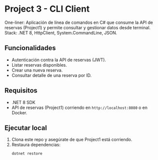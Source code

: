 # Project 3 - CLI Client

One-liner: Aplicación de línea de comandos en C# que consume la API de reservas (Project1) y permite consultar y gestionar datos desde terminal.  
Stack: .NET 8, HttpClient, System.CommandLine, JSON.

## Funcionalidades
- Autenticación contra la API de reservas (JWT).
- Listar reservas disponibles.
- Crear una nueva reserva.
- Consultar detalle de una reserva por ID.

## Requisitos
- .NET 8 SDK
- API de reservas (Project1) corriendo en `http://localhost:8080` o en Docker.

## Ejecutar local
1. Clona este repo y asegúrate de que Project1 está corriendo.
2. Restaura dependencias:
   ```bash
   dotnet restore
